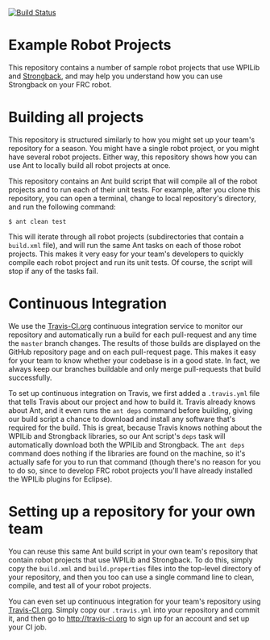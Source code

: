 [![Build Status](https://travis-ci.org/strongback/strongback-java-examples.svg?branch=master)](https://travis-ci.org/strongback/strongback-java-examples)
# Example Robot Projects

This repository contains a number of sample robot projects that use WPILib and [Strongback](http://strongback.org), and may help you understand how you can use Strongback on your FRC robot.

# Building all projects

This repository is structured similarly to how you might set up your team's repository for a season. You might have a single robot project, or you might have several robot projects. Either way, this repository shows how you can use Ant to locally build all robot projects at once.

This repository contains an Ant build script that will compile all of the robot projects and to run each of their unit tests. For example, after you clone this repository, you can open a terminal, change to local repository's directory, and run the following command:

    $ ant clean test

This will iterate through all robot projects (subdirectories that contain a `build.xml` file), and will run the same Ant tasks on each of those robot projects. This makes it very easy for your team's developers to quickly compile each robot project and run its unit tests. Of course, the script will stop if any of the tasks fail.

# Continuous Integration

We use the [Travis-CI.org](http://travis-ci.org) continuous integration service to monitor our repository and automatically run a build for each pull-request and any time the `master` branch changes. The results of those builds are displayed on the GitHub repository page and on each pull-request page. This makes it easy for your team to know whether your codebase is in a good state. In fact, we always keep our branches buildable and only merge pull-requests that build successfully.

To set up continuous integration on Travis, we first added a `.travis.yml` file that tells Travis about our project and how to build it. Travis already knows about Ant, and it even runs the `ant deps` command before building, giving our build script a chance to download and install any software that's required for the build. This is great, because Travis knows nothing about the WPILib and Strongback libraries, so our Ant script's `deps` task will automatically download both the WPILib and Strongback. The `ant deps` command does nothing if the libraries are found on the machine, so it's actually safe for you to run that command (though there's no reason for you to do so, since to develop FRC robot projects you'll have already installed the WPILib plugins for Eclipse).

# Setting up a repository for your own team

You can reuse this same Ant build script in your own team's repository that contain robot projects that use WPILib and Strongback. To do this, simply copy the `build.xml` and `build.properties` files into the top-level directory of your repository, and then you too can use a single command line to clean, compile, and test all of your robot projects.

You can even set up continuous integration for your team's repository using [Travis-CI.org](http://travis-ci.org). Simply copy our `.travis.yml` into your repository and commit it, and then go to http://travis-ci.org to sign up for an account and set up your CI job.